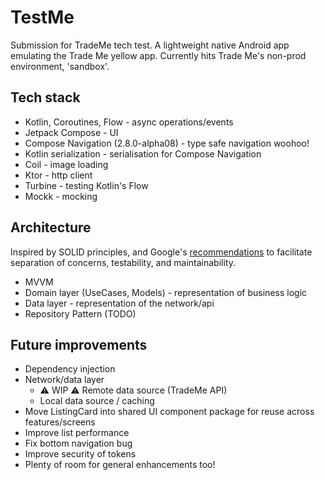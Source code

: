 # TestMe
Submission for TradeMe tech test. A lightweight native Android app emulating the Trade Me yellow app. Currently hits Trade Me's non-prod environment, 'sandbox'.

## Tech stack
- Kotlin, Coroutines, Flow - async operations/events
- Jetpack Compose - UI
- Compose Navigation (2.8.0-alpha08) - type safe navigation woohoo!
- Kotlin serialization - serialisation for Compose Navigation
- Coil - image loading
- Ktor - http client
- Turbine - testing Kotlin's Flow
- Mockk - mocking

## Architecture
Inspired by SOLID principles, and Google's [recommendations](https://github.com/android/nowinandroid) to facilitate separation of concerns, testability, and maintainability.
- MVVM
- Domain layer (UseCases, Models) - representation of business logic
- Data layer - representation of the network/api
- Repository Pattern (TODO)

## Future improvements
- Dependency injection
- Network/data layer
	- ⚠️ WIP ⚠️ Remote data source (TradeMe API)
	- Local data source / caching
- Move ListingCard into shared UI component package for reuse across features/screens
- Improve list performance
- Fix bottom navigation bug
- Improve security of tokens
- Plenty of room for general enhancements too!
